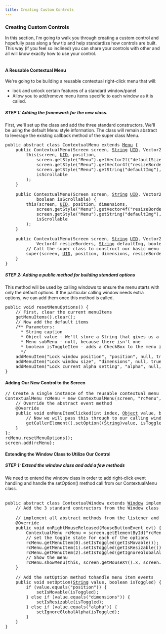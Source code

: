 ```yaml
---
title: Creating Custom Controls
---
```

<h3 class="sectionedit1" id="creating_custom_controls">Creating Custom Controls</h3>
<div class="level3">

<p>
In this section, I'm going to walk you through creating a custom control and hopefully pass along a few tip and help standardize how controls are built.  This way (if you feel so inclined) you can share your controls with other and all will know exactly how to use your control.<br />

<br />

</p>

</div>

<h4 id="a_reusable_contextual_menu">A Reusable Contextual Menu</h4>
<div class="level4">

<p>
We're going to be building a reusable contextual right-click menu that will:
</p>
<ul>
<li class="level1"><div class="li"> lock and unlock certain features of a standard window/panel</div>
</li>
<li class="level1"><div class="li"> Allow you to add/remove menu items specific to each window as it is called.</div>
</li>
</ul>

</div>

<h5 id="step_1adding_the_framework_for_the_new_class">STEP 1: Adding the framework for the new class.</h5>
<div class="level5">

<p>
First, we'll set up the class and add the three standard constructors.  We'll be using the default Menu style information.  The class will remain abstract to leverage the existing callback method of the super class Menu.
</p>
<pre class="code java"><span class="kw1">public</span> <span class="kw1">abstract</span> <span class="kw1">class</span> ContextualMenu <span class="kw1">extends</span> <a href="http://www.google.com/search?hl=en&amp;q=allinurl%3Adocs.oracle.com+javase+docs+api+menu"><span class="kw3">Menu</span></a> <span class="br0">{</span>
    <span class="kw1">public</span> ContextualMenu<span class="br0">(</span>Screen screen, <a href="http://www.google.com/search?hl=en&amp;q=allinurl%3Adocs.oracle.com+javase+docs+api+string"><span class="kw3">String</span></a> <a href="http://www.google.com/search?hl=en&amp;q=allinurl%3Adocs.oracle.com+javase+docs+api+uid"><span class="kw3">UID</span></a>, Vector2f position, <span class="kw4">boolean</span> isScrollable<span class="br0">)</span> <span class="br0">{</span>
        <span class="kw1">this</span><span class="br0">(</span>screen, <a href="http://www.google.com/search?hl=en&amp;q=allinurl%3Adocs.oracle.com+javase+docs+api+uid"><span class="kw3">UID</span></a>, position,
            screen.<span class="me1">getStyle</span><span class="br0">(</span><span class="st0">"Menu"</span><span class="br0">)</span>.<span class="me1">getVector2f</span><span class="br0">(</span><span class="st0">"defaultSize"</span><span class="br0">)</span>,
            screen.<span class="me1">getStyle</span><span class="br0">(</span><span class="st0">"Menu"</span><span class="br0">)</span>.<span class="me1">getVector4f</span><span class="br0">(</span><span class="st0">"resizeBorders"</span><span class="br0">)</span>,
            screen.<span class="me1">getStyle</span><span class="br0">(</span><span class="st0">"Menu"</span><span class="br0">)</span>.<span class="me1">getString</span><span class="br0">(</span><span class="st0">"defaultImg"</span><span class="br0">)</span>,
            isScrollable
        <span class="br0">)</span><span class="sy0">;</span>
    <span class="br0">}</span>
 
    <span class="kw1">public</span> ContextualMenu<span class="br0">(</span>Screen screen, <a href="http://www.google.com/search?hl=en&amp;q=allinurl%3Adocs.oracle.com+javase+docs+api+string"><span class="kw3">String</span></a> <a href="http://www.google.com/search?hl=en&amp;q=allinurl%3Adocs.oracle.com+javase+docs+api+uid"><span class="kw3">UID</span></a>, Vector2f position, Vector2f dimensions, 
            <span class="kw4">boolean</span> isScrollable<span class="br0">)</span> <span class="br0">{</span>
        <span class="kw1">this</span><span class="br0">(</span>screen, <a href="http://www.google.com/search?hl=en&amp;q=allinurl%3Adocs.oracle.com+javase+docs+api+uid"><span class="kw3">UID</span></a>, position, dimensions,
            screen.<span class="me1">getStyle</span><span class="br0">(</span><span class="st0">"Menu"</span><span class="br0">)</span>.<span class="me1">getVector4f</span><span class="br0">(</span><span class="st0">"resizeBorders"</span><span class="br0">)</span>,
            screen.<span class="me1">getStyle</span><span class="br0">(</span><span class="st0">"Menu"</span><span class="br0">)</span>.<span class="me1">getString</span><span class="br0">(</span><span class="st0">"defaultImg"</span><span class="br0">)</span>,
            isScrollable
        <span class="br0">)</span><span class="sy0">;</span>
    <span class="br0">}</span>
 
    <span class="kw1">public</span> ContextualMenu<span class="br0">(</span>Screen screen, <a href="http://www.google.com/search?hl=en&amp;q=allinurl%3Adocs.oracle.com+javase+docs+api+string"><span class="kw3">String</span></a> <a href="http://www.google.com/search?hl=en&amp;q=allinurl%3Adocs.oracle.com+javase+docs+api+uid"><span class="kw3">UID</span></a>, Vector2f position, Vector2f dimensions, 
            Vector4f resizeBorders, <a href="http://www.google.com/search?hl=en&amp;q=allinurl%3Adocs.oracle.com+javase+docs+api+string"><span class="kw3">String</span></a> defaultImg, <span class="kw4">boolean</span> isScrollable<span class="br0">)</span> <span class="br0">{</span>
        <span class="co1">// Call the super class to construct our basic menu</span>
        <span class="kw1">super</span><span class="br0">(</span>screen, <a href="http://www.google.com/search?hl=en&amp;q=allinurl%3Adocs.oracle.com+javase+docs+api+uid"><span class="kw3">UID</span></a>, position, dimensions, resizeBorders, defaultImg, <span class="kw2">false</span><span class="br0">)</span><span class="sy0">;</span>
    <span class="br0">}</span>
<span class="br0">}</span></pre>

</div>

<h5 id="step_2adding_a_public_method_for_building_standard_options">STEP 2: Adding a public method for building standard options</h5>
<div class="level5">

<p>
This method will be used by calling windows to ensure the menu starts with only the default options.  If the particular calling window needs extra options, we can add them once this method is called.
</p>
<pre class="code java"><span class="kw1">public</span> <span class="kw4">void</span> resetMenuOptions<span class="br0">(</span><span class="br0">)</span> <span class="br0">{</span>
    <span class="co1">// First, clear the current menuItems</span>
    getMenuItems<span class="br0">(</span><span class="br0">)</span>.<span class="me1">clear</span><span class="br0">(</span><span class="br0">)</span><span class="sy0">;</span>
    <span class="co1">// Now add the default items</span>
    <span class="co3">/** Parameters:
      * String caption
      * Object value - We'll store a String that gives us a hint as to the menu item function
      * Menu subMenu - null, because there isn't one
      * boolean isToggleItem - adds a CheckBox to the menu item
      */</span>
    addMenuItem<span class="br0">(</span><span class="st0">"Lock window position"</span>, <span class="st0">"position"</span>, <span class="kw2">null</span>, <span class="kw2">true</span><span class="br0">)</span><span class="sy0">;</span>
    addMenuItem<span class="br0">(</span><span class="st0">"Lock window size"</span>, <span class="st0">"dimensions"</span>, <span class="kw2">null</span>, <span class="kw2">true</span><span class="br0">)</span><span class="sy0">;</span>
    addMenuItem<span class="br0">(</span><span class="st0">"Lock current alpha setting"</span>, <span class="st0">"alpha"</span>, <span class="kw2">null</span>, <span class="kw2">true</span><span class="br0">)</span><span class="sy0">;</span>
<span class="br0">}</span></pre>

</div>

<h4 id="adding_our_new_control_to_the_screen">Adding Our New Control to the Screen</h4>
<div class="level4">
<pre class="code java"><span class="co1">// Create a single instance of the reusable contextual menu</span>
ContextualMenu rcMenu <span class="sy0">=</span> <span class="kw1">new</span> ContextualMenu<span class="br0">(</span>screen, <span class="st0">"rcMenu"</span>, Vector2f.<span class="me1">ZERO</span><span class="br0">)</span> <span class="br0">{</span>
    <span class="co1">// Override the abstract event method</span>
    @Override
    <span class="kw1">public</span> <span class="kw4">void</span> onMenuItemClicked<span class="br0">(</span><span class="kw4">int</span> index, <a href="http://www.google.com/search?hl=en&amp;q=allinurl%3Adocs.oracle.com+javase+docs+api+object"><span class="kw3">Object</span></a> value, <span class="kw4">boolean</span> isToggled<span class="br0">)</span> <span class="br0">{</span>
        <span class="co1">// Now we will pass this through to our calling window.</span>
        getCallerElement<span class="br0">(</span><span class="br0">)</span>.<span class="me1">setOption</span><span class="br0">(</span><span class="br0">(</span><a href="http://www.google.com/search?hl=en&amp;q=allinurl%3Adocs.oracle.com+javase+docs+api+string"><span class="kw3">String</span></a><span class="br0">)</span>value, isToggled<span class="br0">)</span><span class="sy0">;</span>
    <span class="br0">}</span>
<span class="br0">}</span><span class="sy0">;</span>
rcMenu.<span class="me1">resetMenuOptions</span><span class="br0">(</span><span class="br0">)</span><span class="sy0">;</span>
screen.<span class="me1">add</span><span class="br0">(</span>rcMenu<span class="br0">)</span><span class="sy0">;</span></pre>

</div>

<h4 id="extending_the_window_class_to_utilize_our_control">Extending the Window Class to Utilize Our Control</h4>
<div class="level4">

</div>

<h5 id="step_1extend_the_window_class_and_add_a_few_methods">STEP 1: Extend the window class and add a few methods</h5>
<div class="level5">

<p>
We need to entend the window class in order to add right-click event handling and handle the setOption() method call from our ContextualMenu class.<br />

<br />

</p>
<pre class="code java"><span class="kw1">public</span> <span class="kw1">abstract</span> <span class="kw1">class</span> ContextualWindow <span class="kw1">extends</span> <a href="http://www.google.com/search?hl=en&amp;q=allinurl%3Adocs.oracle.com+javase+docs+api+window"><span class="kw3">Window</span></a> <span class="kw1">implements</span> MouseButtonListener <span class="br0">{</span>
    <span class="co1">// Add the 3 standard contructors from the Window class and rename them</span>
 
    <span class="co1">// implement all abstract methods from the listener and add the following to right mouse button up:</span>
    @Override
    <span class="kw1">public</span> <span class="kw4">void</span> onRightMouseReleased<span class="br0">(</span>MouseButtonEvent evt<span class="br0">)</span> <span class="br0">{</span>
        ContextualMenu rcMenu <span class="sy0">=</span> screen.<span class="me1">getElementById</span><span class="br0">(</span><span class="st0">"rcMenu"</span><span class="br0">)</span><span class="sy0">;</span>
        <span class="co1">// set the toggle state for each of the options</span>
        rcMenu.<span class="me1">getMenuItem</span><span class="br0">(</span><span class="nu0">0</span><span class="br0">)</span>.<span class="me1">setIsToggled</span><span class="br0">(</span>getIsMovable<span class="br0">(</span><span class="br0">)</span><span class="br0">)</span><span class="sy0">;</span>
        rcMenu.<span class="me1">getMenuItem</span><span class="br0">(</span><span class="nu0">1</span><span class="br0">)</span>.<span class="me1">setIsToggled</span><span class="br0">(</span>getIsResizable<span class="br0">(</span><span class="br0">)</span><span class="br0">)</span><span class="sy0">;</span>
        rcMenu.<span class="me1">getMenuItem</span><span class="br0">(</span><span class="nu0">2</span><span class="br0">)</span>.<span class="me1">setIsToggled</span><span class="br0">(</span>getIgnoreGlobalAlpha<span class="br0">(</span><span class="br0">)</span><span class="br0">)</span><span class="sy0">;</span>
        <span class="co1">// Show the menu</span>
        rcMenu.<span class="me1">showMenu</span><span class="br0">(</span><span class="kw1">this</span>, screen.<span class="me1">getMouseXY</span><span class="br0">(</span><span class="br0">)</span>.<span class="me1">x</span>, screen.<span class="me1">getMouseXY</span><span class="br0">(</span><span class="br0">)</span>.<span class="me1">y</span><span class="br0">)</span><span class="sy0">;</span>
    <span class="br0">}</span>
 
    <span class="co1">// Add the setOption method tohandle menu item events</span>
    <span class="kw1">public</span> <span class="kw4">void</span> setOption<span class="br0">(</span><a href="http://www.google.com/search?hl=en&amp;q=allinurl%3Adocs.oracle.com+javase+docs+api+string"><span class="kw3">String</span></a> value, <span class="kw4">boolean</span> isToggled<span class="br0">)</span> <span class="br0">{</span>
        <span class="kw1">if</span> <span class="br0">(</span>value.<span class="me1">equals</span><span class="br0">(</span><span class="st0">"position"</span><span class="br0">)</span><span class="br0">)</span> <span class="br0">{</span>
            setIsMovable<span class="br0">(</span>isToggled<span class="br0">)</span><span class="sy0">;</span>
        <span class="br0">}</span> <span class="kw1">else</span> <span class="kw1">if</span> <span class="br0">(</span>value.<span class="me1">equals</span><span class="br0">(</span><span class="st0">"dimensions"</span><span class="br0">)</span><span class="br0">)</span> <span class="br0">{</span>
            setIsResizable<span class="br0">(</span>isToggled<span class="br0">)</span><span class="sy0">;</span>
        <span class="br0">}</span> <span class="kw1">else</span> <span class="kw1">if</span> <span class="br0">(</span>value.<span class="me1">equals</span><span class="br0">(</span><span class="st0">"alpha"</span><span class="br0">)</span><span class="br0">)</span> <span class="br0">{</span>
            setIgnoreGlobalAlpha<span class="br0">(</span>isToggled<span class="br0">)</span><span class="sy0">;</span>
        <span class="br0">}</span>
    <span class="br0">}</span>
<span class="br0">}</span></pre>

</div>

